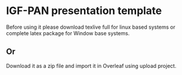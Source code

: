# IGF-PAN presentation template

Before using it please download texlive full for linux based systems or complete latex package for Window base systems. 

## Or 

Download it as a zip file and import it in Overleaf using upload project.

